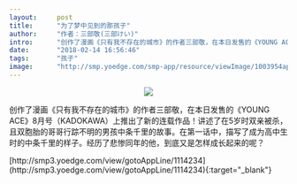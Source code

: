 ```yaml
---
layout:     post
title:      "为了梦中见到的那孩子"
author:     "作者：三部敬(三部けい)"
intro:      "创作了漫画《只有我不存在的城市》的作者三部敬，在本日发售的《YOUNG ACE》8月号（KADOKAWA）上推出了新的连载作品！讲述了在5岁时双亲被杀，且双胞胎的哥哥行踪不明的男孩中条千里的故事。在第一话中，描写了成为高中生时的中条千里的样子。经历了悲惨同年的他，到底又是怎样成长起来的呢？"
date:       "2018-02-14 16:56:46"
tags:       "孩子"
image:      "http://smp.yoedge.com/smp-app/resource/viewImage/1003954appline.png"
---
```

<div style="text-align: center">
<p><img src="http://smp.yoedge.com/smp-app/resource/viewImage/1003954appline.png"/></p>
</div>
<p class="post-meta">
<span>创作了漫画《只有我不存在的城市》的作者三部敬，在本日发售的《YOUNG ACE》8月号（KADOKAWA）上推出了新的连载作品！讲述了在5岁时双亲被杀，且双胞胎的哥哥行踪不明的男孩中条千里的故事。在第一话中，描写了成为高中生时的中条千里的样子。经历了悲惨同年的他，到底又是怎样成长起来的呢？</span>
</p>
[http://smp3.yoedge.com/view/gotoAppLine/1114234](http://smp3.yoedge.com/view/gotoAppLine/1114234){:target="_blank"}


